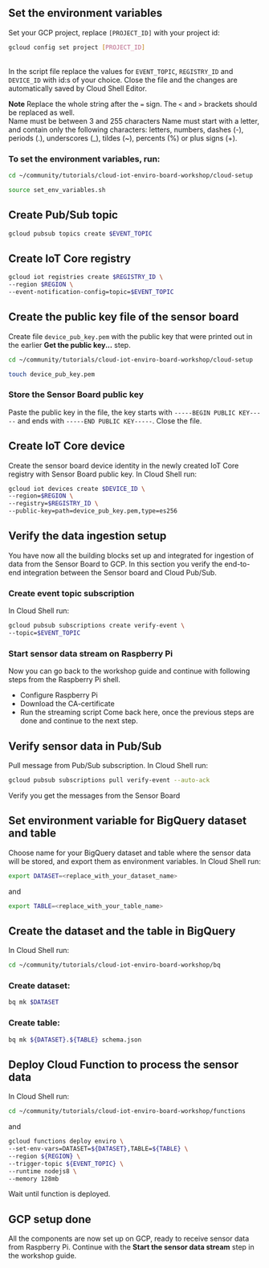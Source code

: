 ## Set the environment variables
Set your GCP project, replace `[PROJECT_ID]` with your project id:
```bash
gcloud config set project [PROJECT_ID]
```
<walkthrough-editor-open-file filePath="community/tutorials/cloud-iot-enviro-board-workshop/cloud-setup/set_env_variables.sh"
text="open the set environment variables script">
</walkthrough-editor-open-file>  
In the script file replace the values for `EVENT_TOPIC`, `REGISTRY_ID` and `DEVICE_ID` with id:s of your choice. Close the file and the changes are automatically saved by Cloud Shell Editor.

**Note** Replace the whole string after the `=` sign. The `<` and `>` brackets should be replaced as well.  
Name must be between 3 and 255 characters
Name must start with a letter, and contain only the following characters: letters, numbers, dashes (-), periods (.), underscores (\_), tildes (~), percents (%) or plus signs (+).

### To set the environment variables, run:
```bash
cd ~/community/tutorials/cloud-iot-enviro-board-workshop/cloud-setup

source set_env_variables.sh
```
## Create Pub/Sub topic
```bash
gcloud pubsub topics create $EVENT_TOPIC
```
## Create IoT Core registry
```bash
gcloud iot registries create $REGISTRY_ID \
--region $REGION \
--event-notification-config=topic=$EVENT_TOPIC
```
## Create the public key file of the sensor board
Create file `device_pub_key.pem` with the public key that were printed out in the earlier **Get the public key...** step.
```bash
cd ~/community/tutorials/cloud-iot-enviro-board-workshop/cloud-setup

touch device_pub_key.pem
```
<walkthrough-editor-open-file filePath="community/tutorials/cloud-iot-enviro-board-workshop/cloud-setup/device_pub_key.pem"
text="Open public key file">
</walkthrough-editor-open-file>

### Store the Sensor Board public key
Paste the public key in the file, the key starts with `-----BEGIN PUBLIC KEY-----` and ends with `-----END PUBLIC KEY-----`. Close the file.

## Create IoT Core device
Create the sensor board device identity in the newly created IoT Core registry with Sensor Board public key. In Cloud Shell run:
```bash
gcloud iot devices create $DEVICE_ID \
--region=$REGION \
--registry=$REGISTRY_ID \
--public-key=path=device_pub_key.pem,type=es256
```

## Verify the data ingestion setup
You have now all the building blocks set up and integrated for ingestion of data from the Sensor Board to GCP. In this section you verify the end-to-end integration between the Sensor board and Cloud Pub/Sub.
### Create event topic subscription
In Cloud Shell run:
```bash
gcloud pubsub subscriptions create verify-event \
--topic=$EVENT_TOPIC
```
### Start sensor data stream on Raspberry Pi
Now you can go back to the workshop guide and continue with following steps from the Raspberry Pi shell.
- Configure Raspberry Pi
- Download the CA-certificate
- Run the streaming script
Come back here, once the previous steps are done and continue to the next step.
## Verify sensor data in Pub/Sub
Pull message from Pub/Sub subscription. In Cloud Shell run:
```bash
gcloud pubsub subscriptions pull verify-event --auto-ack
```
Verify you get the messages from the Sensor Board

## Set environment variable for BigQuery dataset and table
Choose name for your BigQuery dataset and table where the sensor data will be stored, and export them as environment variables. In Cloud Shell run:
```bash
export DATASET=<replace_with_your_dataset_name>
```
and
```bash
export TABLE=<replace_with_your_table_name>
```
## Create the dataset and the table in BigQuery
In Cloud Shell run:
```bash
cd ~/community/tutorials/cloud-iot-enviro-board-workshop/bq
```
### Create dataset:
```bash
bq mk $DATASET
```
### Create table:
```bash
bq mk ${DATASET}.${TABLE} schema.json
```
## Deploy Cloud Function to process the sensor data
In Cloud Shell run:
```bash
cd ~/community/tutorials/cloud-iot-enviro-board-workshop/functions
```
and
```bash
gcloud functions deploy enviro \
--set-env-vars=DATASET=${DATASET},TABLE=${TABLE} \
--region ${REGION} \
--trigger-topic ${EVENT_TOPIC} \
--runtime nodejs8 \
--memory 128mb
```
Wait until function is deployed.
## GCP setup done
All the components are now set up on GCP, ready to receive sensor data from Raspberry Pi.
Continue with the **Start the sensor data stream** step in the workshop guide.
